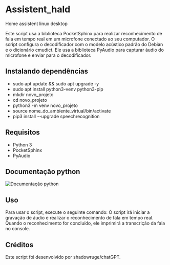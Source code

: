 # Assistent_hald
    
Home assistent linux desktop

Este script usa a biblioteca PocketSphinx para realizar reconhecimento de fala em tempo real em um microfone conectado ao seu computador. 
O script configura o decodificador com o modelo acústico padrão do Debian e o dicionário  cmudict. 
Ele usa a biblioteca PyAudio para capturar áudio do microfone e enviar para o decodificador.

## Instalando dependências

- sudo apt update && sudo apt upgrade -y
- sudo apt install python3-venv python3-pip
- mkdir novo_projeto
- cd novo_projeto
- python3 -m venv novo_projeto
- source nome_do_ambiente_virtual/bin/activate
- pip3 install --upgrade speechrecognition

## Requisitos

- Python 3
- PocketSphinx
- PyAudio

## Documentação python

![Documentação python](https://docs.python.org/pt-br/3.9/)
## Uso

Para usar o script, execute o seguinte comando:
    O script irá iniciar a gravação de áudio e realizar o reconhecimento de fala em tempo real. Quando o reconhecimento for concluído, ele imprimirá a transcrição da fala no console.

## Créditos

Este script foi desenvolvido por shadowruge/chatGPT.
